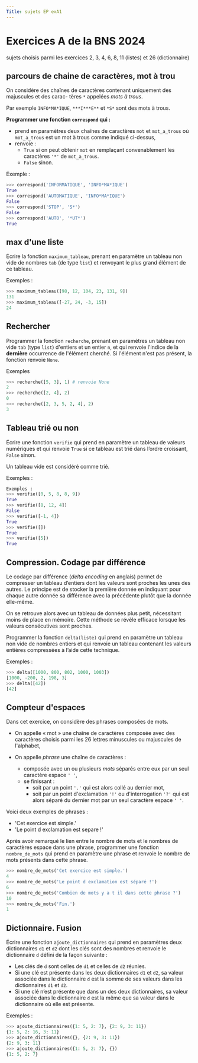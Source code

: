 ```yaml
---
Title: sujets EP exA1
---
```


# Exercices A de la BNS 2024
sujets choisis parmi les exercices 2, 3, 4, 6, 8, 11 (listes) et 26 (dictionnaire)

## parcours de chaine de caractères, mot à trou
On considère des chaînes de caractères contenant uniquement des majuscules et des carac-
tères `*` appelées *mots à trous*.

Par exemple `INFO*MA*IQUE`, `***I***E**` et
`*S*` sont des mots à trous.

**Programmer une fonction `correspond` qui :**

- prend en paramètres deux chaînes de caractères `mot` et `mot_a_trous` où
`mot_a_trous` est un mot à trous comme indiqué ci-dessus, 
- renvoie :
    - `True` si on peut obtenir `mot` en remplaçant convenablement les caractères
`'*'` de `mot_a_trous`.
    - `False` sinon.

Exemple :

```python
>>> correspond('INFORMATIQUE', 'INFO*MA*IQUE')
True
>>> correspond('AUTOMATIQUE', 'INFO*MA*IQUE')
False
>>> correspond('STOP', 'S*')
False
>>> correspond('AUTO', '*UT*')
True
```

## max d'une liste
Écrire la fonction `maximum_tableau`, prenant en paramètre un tableau non vide de nombres `tab` (de type
`list`) et renvoyant le plus grand élément de ce tableau.

Exemples :

```python
>>> maximum_tableau([98, 12, 104, 23, 131, 9])
131
>>> maximum_tableau([-27, 24, -3, 15])
24
```

## Rechercher
Programmer la fonction `recherche`, prenant en paramètres un tableau non vide `tab` (type `list`) d'entiers et un entier `n`, et qui renvoie l'indice de la **dernière** occurrence de l'élément cherché. Si l'élément n'est pas présent, la fonction renvoie `None`.

Exemples
```python
>>> recherche([5, 3], 1) # renvoie None
2
>>> recherche([2, 4], 2)
0
>>> recherche([2, 3, 5, 2, 4], 2)
3
```

## Tableau trié ou non
Écrire une fonction `verifie` qui prend en paramètre un tableau de valeurs numériques et qui renvoie `True` si ce tableau est trié dans l’ordre croissant, `False` sinon.

Un tableau vide est considéré comme trié.

Exemples :

```python
Exemples :
>>> verifie([0, 5, 8, 8, 9])
True
>>> verifie([8, 12, 4])
False
>>> verifie([-1, 4])
True
>>> verifie([])
True
>>> verifie([5])
True
```

## Compression. Codage par différence
Le codage par différence (*delta encoding* en anglais) permet de compresser un tableau
d’entiers dont les valeurs sont proches les unes des autres. Le principe est de stocker la
première donnée en indiquant pour chaque autre donnée sa différence avec la précédente
plutôt que la donnée elle-même.

On se retrouve alors avec un tableau de données plus petit, nécessitant
moins de place en mémoire. Cette méthode se révèle efficace lorsque les valeurs consécutives
sont proches.

Programmer la fonction `delta(liste)` qui prend en paramètre un tableau non vide de nombres entiers
et qui renvoie un tableau contenant les valeurs entières compressées à l’aide cette technique.

Exemples :

```python
>>> delta([1000, 800, 802, 1000, 1003])
[1000, -200, 2, 198, 3]
>>> delta([42])
[42] 
```

## Compteur d'espaces
Dans cet exercice, on considère des phrases composées de mots.

- On appelle « mot » une chaîne de caractères composée avec des caractères choisis
parmi les 26 lettres minuscules ou majuscules de l'alphabet,

- On appelle *phrase* une chaîne de caractères :
    - composée avec un ou plusieurs *mots* séparés entre eux par un seul
caractère espace `' '`,
    - se finissant :
        - soit par un point `'.'` qui est alors collé au dernier mot,
        - soit par un point d'exclamation `'!'` ou d'interrogation `'?'` qui est alors
séparé du dernier mot par un seul caractère espace `' '`.

Voici deux exemples de phrases :

- 'Cet exercice est simple.'
- 'Le point d exclamation est separe !'

Après avoir remarqué le lien entre le nombre de mots et le nombres de caractères espace
dans une phrase, programmer une fonction `nombre_de_mots` qui prend en paramètre une
phrase et renvoie le nombre de mots présents dans cette phrase.

```python
>>> nombre_de_mots('Cet exercice est simple.')
4
>>> nombre_de_mots('Le point d exclamation est séparé !')
6
>>> nombre_de_mots('Combien de mots y a t il dans cette phrase ?')
10
>>> nombre_de_mots('Fin.')
1
```
## Dictionnaire. Fusion
Écrire une fonction `ajoute_dictionnaires` qui prend en paramètres deux
dictionnaires `d1` et `d2` dont les clés sont des nombres et renvoie le dictionnaire `d` défini de
la façon suivante :

- Les clés de `d` sont celles de `d1` et celles de `d2` réunies.
- Si une clé est présente dans les deux dictionnaires `d1` et `d2`, sa valeur associée
dans le dictionnaire `d` est la somme de ses valeurs dans les dictionnaires `d1` et `d2`.
- Si une clé n’est présente que dans un des deux dictionnaires, sa valeur associée
dans le dictionnaire `d` est la même que sa valeur dans le dictionnaire où elle est
présente.

Exemples :

```python
>>> ajoute_dictionnaires({1: 5, 2: 7}, {2: 9, 3: 11})
{1: 5, 2: 16, 3: 11}
>>> ajoute_dictionnaires({}, {2: 9, 3: 11})
{2: 9, 3: 11}
>>> ajoute_dictionnaires({1: 5, 2: 7}, {})
{1: 5, 2: 7}
```
